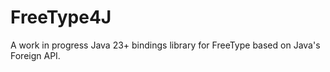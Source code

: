 # FreeType4J

A work in progress Java 23+ bindings library for FreeType based on Java's Foreign API.
